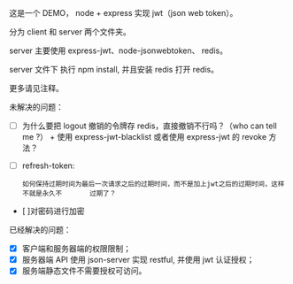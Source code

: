 这是一个 DEMO， node + express 实现 jwt（json web token）。

分为 client 和 server 两个文件夹。

server 主要使用 express-jwt、node-jsonwebtoken、 redis。

server 文件下 执行 npm install, 并且安装 redis 打开 redis。

更多请见注释。


未解决的问题：

- [ ] 为什么要把 logout 撤销的令牌存 redis，直接撤销不行吗？（who can tell me ?）
	  + 使用 express-jwt-blacklist 或者使用 express-jwt 的 revoke 方法？

- [ ] refresh-token:
	
	  如何保持过期时间为最后一次请求之后的过期时间，而不是加上jwt之后的过期时间，这样不就是永久不		过期了？
	  
- [ ]对密码进行加密

已经解决的问题：

- [x] 客户端和服务器端的权限限制；
- [x] 服务器端 API 使用 json-server 实现 restful, 并使用 jwt 认证授权；
- [x] 服务端静态文件不需要授权可访问。